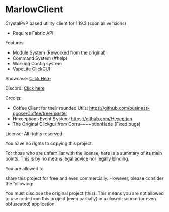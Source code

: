# MarlowClient
CrystalPvP based utility client for 1.19.3 (soon all versions)
- Requires Fabric API

Features:
- Module System (Reworked from the original)
- Command System (#help)
- Working Config system
- VapeLite ClickGUI

Showcase: [Click Here](https://www.youtube.com/watch?v=GdG0b441AYE)

Discord: [Click here](https://dsc.gg/marlow)

Credits:
- Coffee Client for their rounded Utils: https://github.com/business-goose/Coffee/tree/master
- Hexceptions Event System: https://github.com/Hexeption
- The Original Clickgui from Corru~~~~ptionHade (Fixed bugs)

License: All rights reserved

You have no rights to copying this project.

For those who are unfamiliar with the license, here is a summary of its main points. This is by no means legal advice nor legally binding.

You are allowed to

share this project for free and even commercially. However, please consider the following:

You must disclose the original project (this). This means you are not allowed to use code from this project (even partially) in a closed-source (or even obfuscated) application.